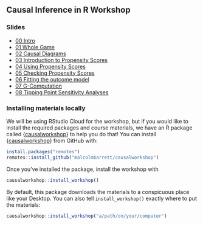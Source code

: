 
<!-- README.md is generated from README.Rmd. Please edit that file -->

## Causal Inference in R Workshop

### Slides

-   [00
    Intro](https://causal-inference-r-workshop.netlify.app/00-intro.html)
-   [01 Whole
    Game](https://causal-inference-r-workshop.netlify.app/01-causal_modeling_whole_game.html)
-   [02 Causal
    Diagrams](https://causal-inference-r-workshop.netlify.app/02-dags.html)
-   [03 Introduction to Propensity
    Scores](https://causal-inference-r-workshop.netlify.app/03-pscores.html)
-   [04 Using Propensity
    Scores](https://causal-inference-r-workshop.netlify.app/04-using-pscores.html)
-   [05 Checking Propensity
    Scores](https://causal-inference-r-workshop.netlify.app/05-pscore-diagnostics.html)
-   [06 Fitting the outcome
    model](https://causal-inference-r-workshop.netlify.app/06-outcome-model.html)
-   [07
    G-Computation](https://causal-inference-r-workshop.netlify.app/07-g-computation.html)
-   [08 Tipping Point Sensitivity
    Analyses](https://causal-inference-r-workshop.netlify.app/08-tipr.html)

### Installing materials locally

We will be using RStudio Cloud for the workshop, but if you would like
to install the required packages and course materials, we have an R
package called
{[causalworkshop](https://github.com/malcolmbarrett/causalworkshop)} to
help you do that! You can install
{[causalworkshop](https://github.com/malcolmbarrett/causalworkshop)}
from GitHub with:

``` r
install.packages("remotes")
remotes::install_github("malcolmbarrett/causalworkshop")
```

Once you’ve installed the package, install the workshop with

``` r
causalworkshop::install_workshop()
```

By default, this package downloads the materials to a conspicuous place
like your Desktop. You can also tell `install_workshop()` exactly where
to put the materials:

``` r
causalworkshop::install_workshop("a/path/on/your/computer")
```
